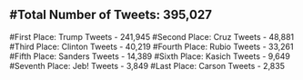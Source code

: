 #Total Number of Tweets: 395,027 
---
#First Place: Trump Tweets - 241,945
#Second Place: Cruz Tweets - 48,881
#Third Place: Clinton Tweets - 40,219
#Fourth Place: Rubio Tweets - 33,261
#Fifth Place: Sanders Tweets - 14,389
#Sixth Place: Kasich Tweets - 9,649
#Seventh Place: Jeb! Tweets - 3,849
#Last Place: Carson Tweets - 2,835
